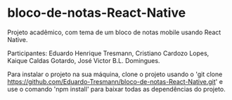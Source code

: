 # bloco-de-notas-React-Native
Projeto acadêmico, com tema de um bloco de notas mobile usando React Native.


Participantes: Eduardo Henrique Tresmann, Cristiano Cardozo Lopes, Kaique Caldas Gotardo, José Victor B.L. Domingues.


Para instalar o projeto na sua máquina, clone o projeto usando o 'git clone https://github.com/Eduardo-Tresmann/bloco-de-notas-React-Native.git' e use o comando 'npm install' para baixar todas as dependências do projeto.